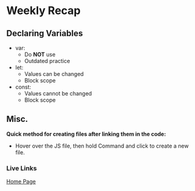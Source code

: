 # Weekly Recap

## Declaring Variables
- var:
    - Do **NOT** use 
    - Outdated practice
- let: 
    - Values can be changed
    - Block scope
- const:
    - Values cannot be changed
    - Block scope

## Misc.
**Quick method for creating files after linking them in the code:**
- Hover over the JS file, then hold Command and click to create a new file.

### Live Links
[Home Page](https://elizabethrty.github.io/SP25-NEWMN220/homework-3/index.html)